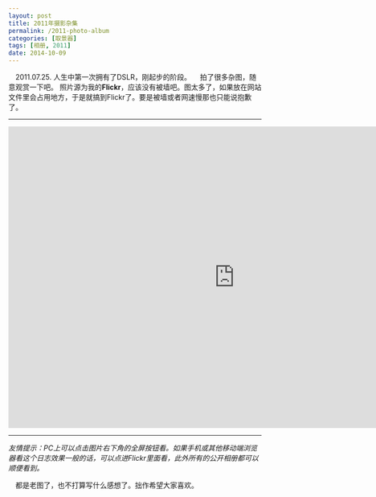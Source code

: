 ```yaml
---
layout: post
title: 2011年摄影杂集
permalink: /2011-photo-album
categories: [取景器]
tags: [相册, 2011]
date: 2014-10-09
--- 
```


　2011.07.25. 人生中第一次拥有了DSLR，刚起步的阶段。
　拍了很多杂图，随意观赏一下吧。 照片源为我的**Flickr**，应该没有被墙吧。图太多了，如果放在网站文件里会占用地方，于是就搞到Flickr了。要是被墙或者网速慢那也只能说抱歉了。

----

<iframe src="https://www.flickr.com/photos/127429516@N03/15487299252/in/set-72157648160443460/player/" width="900" height="600" frameborder="0" allowfullscreen="allowfullscreen"></iframe>

----

*友情提示：PC上可以点击图片右下角的全屏按钮看。如果手机或其他移动端浏览器看这个日志效果一般的话，可以点进Flickr里面看，此外所有的公开相册都可以顺便看到。*

　都是老图了，也不打算写什么感想了。拙作希望大家喜欢。